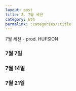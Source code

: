 ```yaml
---
layout: post
title: 8. 7월 세션
category: 6th
permalink: :categories/:title
---
```


7월 세션 - prod. HUFSION

### 7월 7일

### 7월 14일

### 7월 21일 